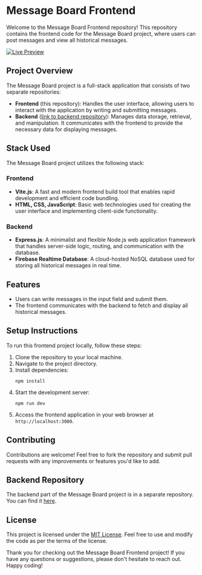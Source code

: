 # Message Board Frontend

Welcome to the Message Board Frontend repository! This repository contains the frontend code for the Message Board project, where users can post messages and view all historical messages.

[![Live Preview](https://img.shields.io/badge/Live%20Preview-Visit%20Website-blue?style=for-the-badge&logo=github)](https://axiomaticadi.github.io/message-board-front/)

## Project Overview

The Message Board project is a full-stack application that consists of two separate repositories:

- **Frontend** (this repository): Handles the user interface, allowing users to interact with the application by writing and submitting messages.
- **Backend** ([link to backend repository](https://github.com/AxiomaticAdi/message-board-back)): Manages data storage, retrieval, and manipulation. It communicates with the frontend to provide the necessary data for displaying messages.

## Stack Used

The Message Board project utilizes the following stack:

### Frontend

- **Vite.js**: A fast and modern frontend build tool that enables rapid development and efficient code bundling.
- **HTML, CSS, JavaScript**: Basic web technologies used for creating the user interface and implementing client-side functionality.

### Backend

- **Express.js**: A minimalist and flexible Node.js web application framework that handles server-side logic, routing, and communication with the database.
- **Firebase Realtime Database**: A cloud-hosted NoSQL database used for storing all historical messages in real time.

## Features

- Users can write messages in the input field and submit them.
- The frontend communicates with the backend to fetch and display all historical messages.

## Setup Instructions

To run this frontend project locally, follow these steps:

1. Clone the repository to your local machine.
2. Navigate to the project directory.
3. Install dependencies:
   ```
   npm install
   ```
4. Start the development server:
   ```
   npm run dev
   ```
5. Access the frontend application in your web browser at `http://localhost:3000`.

## Contributing

Contributions are welcome! Feel free to fork the repository and submit pull requests with any improvements or features you'd like to add.

## Backend Repository

The backend part of the Message Board project is in a separate repository. You can find it [here](https://github.com/AxiomaticAdi/message-board-back).

## License

This project is licensed under the [MIT License](https://opensource.org/licenses/MIT). Feel free to use and modify the code as per the terms of the license.

Thank you for checking out the Message Board Frontend project! If you have any questions or suggestions, please don't hesitate to reach out. Happy coding!
